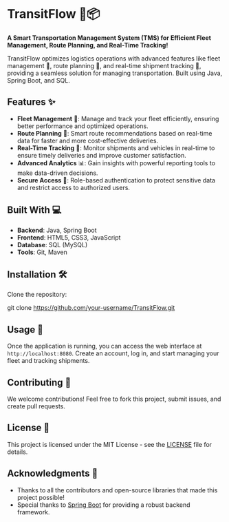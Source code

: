 
# TransitFlow 🚚📦

**A Smart Transportation Management System (TMS) for Efficient Fleet Management, Route Planning, and Real-Time Tracking!**

TransitFlow optimizes logistics operations with advanced features like fleet management 🚛, route planning 📍, and real-time shipment tracking 🚨, providing a seamless solution for managing transportation. Built using Java, Spring Boot, and SQL.

## Features ✨ 

- **Fleet Management** 🚛: Manage and track your fleet efficiently, ensuring better performance and optimized operations.
- **Route Planning** 📍: Smart route recommendations based on real-time data for faster and more cost-effective deliveries.
- **Real-Time Tracking** 🚨: Monitor shipments and vehicles in real-time to ensure timely deliveries and improve customer satisfaction.
- **Advanced Analytics** 📊: Gain insights with powerful reporting tools to make data-driven decisions.
- **Secure Access** 🔐: Role-based authentication to protect sensitive data and restrict access to authorized users.

## Built With 💻

- **Backend**: Java, Spring Boot
- **Frontend**: HTML5, CSS3, JavaScript
- **Database**: SQL (MySQL)
- **Tools**: Git, Maven

## Installation 🛠

Clone the repository:
   
   git clone https://github.com/your-username/TransitFlow.git
   

## Usage 🚀

Once the application is running, you can access the web interface at `http://localhost:8080`. Create an account, log in, and start managing your fleet and tracking shipments.

## Contributing 🤝

We welcome contributions! Feel free to fork this project, submit issues, and create pull requests.
 
## License 📄

This project is licensed under the MIT License - see the [LICENSE](LICENSE) file for details.

## Acknowledgments 🙏

- Thanks to all the contributors and open-source libraries that made this project possible!
- Special thanks to [Spring Boot](https://spring.io/projects/spring-boot) for providing a robust backend framework.
